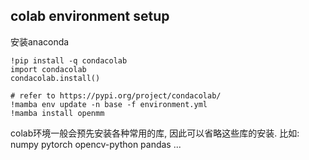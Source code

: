 ## colab environment setup

安装anaconda

```jupter
!pip install -q condacolab
import condacolab
condacolab.install()

# refer to https://pypi.org/project/condacolab/
!mamba env update -n base -f environment.yml
!mamba install openmm
```

colab环境一般会预先安装各种常用的库, 因此可以省略这些库的安装.
比如: numpy pytorch opencv-python pandas ...